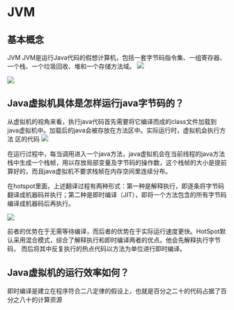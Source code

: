 # JVM
## 基本概念
JVM JVM是运行Java代码的假想计算机，包括一套字节码指令集、一组寄存器、一个栈、一个垃圾回收、堆和一个存储方法域。
![](https://box.kancloud.cn/d203234ab37238de263d644cc96496b3_917x1130.png)

![](https://box.kancloud.cn/f655821c97d641e823aaa994a6d0f0be_626x401.png)

## Java虚拟机具体是怎样运行java字节码的？
从虚拟机的视角来看，执行java代码首先需要将它编译而成的class文件加载到java虚拟机中。加载后的java会被存放在方法区中。实际运行时，虚拟机会执行方法
区的代码
![](https://box.kancloud.cn/ef40cd16bbcb6d05674cc4263521605b_1916x1074.png)

在运行过程中，每当调用进入一个java方法，java虚拟机会在当前线程的java方法栈中生成一个栈帧，用以存放局部变量及字节码的操作数，这个栈帧的大小是提前
算好的，而且java虚拟机不要求栈帧在内存空间里连续分布。

在hotspot里面，上述翻译过程有两种形式：第一种是解释执行，即逐条将字节码翻译成机器码并执行；第二种是即时编译（JIT），即将一个方法包含的所有字节码
编译成机器码后再执行。

![](https://box.kancloud.cn/d709e0d6500d05faa081c7d1fbe27a12_1918x1076.png)

前者的优势在于无需等待编译，而后者的优势在于实际运行速度更快。HotSpot默认采用混合模式，综合了解释执行和即时编译两者的优点。他会先解释执行字节码，
而后将其中反复执行的热点代码以方法为单位进行即时编译。

## Java虚拟机的运行效率如何？
即时编译是建立在程序符合二八定律的假设上，也就是百分之二十的代码占据了百分之八十的计算资源
